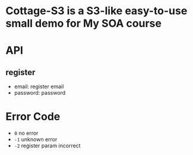 # Cottage-S3 is a S3-like easy-to-use small demo for My SOA course

# API
## register
 - email: register email
 - password: password

# Error Code

 - `0` no error
 - `-1` unknown error
 - `-2` register param incorrect

